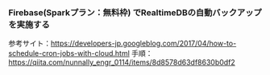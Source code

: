 ### Firebase(Sparkプラン：無料枠) でRealtimeDBの自動バックアップを実施する

参考サイト：https://developers-jp.googleblog.com/2017/04/how-to-schedule-cron-jobs-with-cloud.html
手順：https://qiita.com/nunnally_engr_0114/items/8d8578d63df8630b0df2
